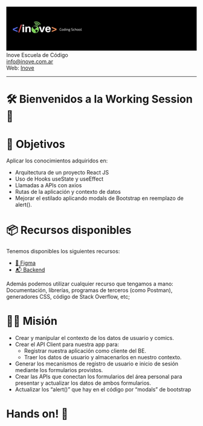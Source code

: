 ![Inove banner](inove.jpg)
Inove Escuela de Código\
info@inove.com.ar\
Web: [Inove](http://inove.com.ar)

---

# 🛠️ Bienvenidos a la Working Session 🤩 

# 🎯 Objetivos

Aplicar los conocimientos adquiridos en:
* Arquitectura de un proyecto React JS
* Uso de Hooks useState y useEffect
* Llamadas a APIs con axios
* Rutas de la aplicación y contexto de datos
* Mejorar el estilado aplicando modals de Bootstrap en reemplazo de alert().

# 📦 Recursos disponibles
Tenemos disponibles los siguientes recursos:
* [💅 Figma](https://www.figma.com/file/Tpak3D6n7GYeSNzSRI8ZmS/Marvel-E-commerce?node-id=334%3A237)
* [📬 Backend](https://inove-marvel-backend.herokuapp.com/ecommerce/)

Además podemos utilizar cualquier recurso que tengamos a mano: Documentación, librerías, programas de terceros (como Postman), generadores CSS, código de Stack Overflow, etc;


# 👩‍💻 Misión
* Crear y manipular el contexto de los datos de usuario y comics.
* Crear el API Client para nuestra app para:
  * Registrar nuestra aplicación como cliente del BE.
  * Traer los datos de usuario y almacenarlos en nuestro contexto.
* Generar los mecanismos de registro de usuario e inicio de sesión mediante los formularios provistos.
* Crear las APIs que conectan los formularios del área personal para presentar y actualizar los datos de ambos formularios.
* Actualizar los “alert()” que hay en el código por “modals” de bootstrap

# Hands on! 🙌


